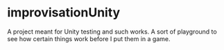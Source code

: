 # improvisationUnity
A project meant for Unity testing and such works. 
A sort of playground to see how certain things work before I put them in a game.
